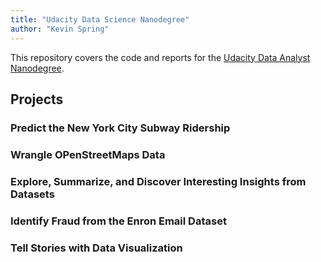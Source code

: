 ```yaml
---
title: "Udacity Data Science Nanodegree"
author: "Kevin Spring"
---
```


This repository covers the code and reports for the [Udacity Data Analyst Nanodegree](https://www.udacity.com/course/nd002).

## Projects

### Predict the New York City Subway Ridership

### Wrangle OPenStreetMaps Data

### Explore, Summarize, and Discover Interesting Insights from Datasets

### Identify Fraud from the Enron Email Dataset

### Tell Stories with Data Visualization
